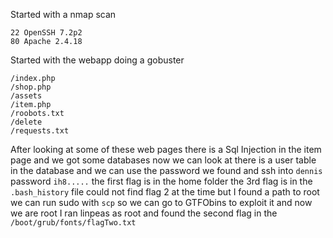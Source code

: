 Started with a nmap scan
```
22 OpenSSH 7.2p2
80 Apache 2.4.18
```
Started with the webapp doing a gobuster 
```
/index.php
/shop.php
/assets
/item.php
/roobots.txt
/delete
/requests.txt
```
After looking at some of these web pages there is a Sql Injection in the item page and we got some databases now we can look at there is a user table in the database and we can use the password we found and ssh into `dennis` password `ih8.....` the first flag is in the home folder the 3rd flag is in the `.bash_history` file could not find flag 2 at the time but I found a path to root we can run sudo with `scp` so we can go to GTFObins to exploit it and now we are root I ran linpeas as root and found the second flag in the `/boot/grub/fonts/flagTwo.txt` 